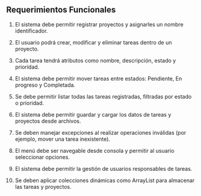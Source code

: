 ## Requerimientos Funcionales

1. El sistema debe permitir registrar proyectos y asignarles un nombre identificador.


2. El usuario podrá crear, modificar y eliminar tareas dentro de un proyecto.


3. Cada tarea tendrá atributos como nombre, descripción, estado y prioridad.


4. El sistema debe permitir mover tareas entre estados: Pendiente, En progreso y Completada.


5. Se debe permitir listar todas las tareas registradas, filtradas por estado o prioridad.


6. El sistema debe permitir guardar y cargar los datos de tareas y proyectos desde archivos.


7. Se deben manejar excepciones al realizar operaciones inválidas (por ejemplo, mover una tarea inexistente).


8. El menú debe ser navegable desde consola y permitir al usuario seleccionar opciones.


9. El sistema debe permitir la gestión de usuarios responsables de tareas.


10. Se deben aplicar colecciones dinámicas como ArrayList para almacenar las tareas y proyectos.
